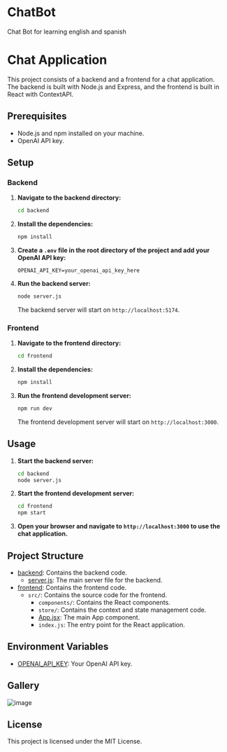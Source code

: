 # ChatBot
Chat Bot for learning english and spanish


# Chat Application

This project consists of a backend and a frontend for a chat application. The backend is built with Node.js and Express, and the frontend is built in React with ContextAPI.

## Prerequisites

- Node.js and npm installed on your machine.
- OpenAI API key.

## Setup

### Backend

1. **Navigate to the backend directory:**

    ```sh
    cd backend
    ```

2. **Install the dependencies:**

    ```sh
    npm install
    ```

3. **Create a `.env` file in the root directory of the project and add your OpenAI API key:**

    ```env
    OPENAI_API_KEY=your_openai_api_key_here
    ```

4. **Run the backend server:**

    ```sh
    node server.js
    ```

    The backend server will start on `http://localhost:5174`.

### Frontend

1. **Navigate to the frontend directory:**

    ```sh
    cd frontend
    ```

2. **Install the dependencies:**

    ```sh
    npm install
    ```

3. **Run the frontend development server:**

    ```sh
    npm run dev
    ```

    The frontend development server will start on `http://localhost:3000`.

## Usage

1. **Start the backend server:**

    ```sh
    cd backend
    node server.js
    ```

2. **Start the frontend development server:**

    ```sh
    cd frontend
    npm start
    ```

3. **Open your browser and navigate to `http://localhost:3000` to use the chat application.**

## Project Structure

- [backend](http://_vscodecontentref_/2): Contains the backend code.
  - [server.js](http://_vscodecontentref_/3): The main server file for the backend.
- [frontend](http://_vscodecontentref_/4): Contains the frontend code.
  - `src/`: Contains the source code for the frontend.
    - `components/`: Contains the React components.
    - `store/`: Contains the context and state management code.
    - [App.jsx](http://_vscodecontentref_/5): The main App component.
    - `index.js`: The entry point for the React application.

## Environment Variables

- [OPENAI_API_KEY](http://_vscodecontentref_/6): Your OpenAI API key.


## Gallery

![image](https://github.com/user-attachments/assets/007018bc-7a82-4423-abb5-33abeedfd2ad)


## License

This project is licensed under the MIT License.







